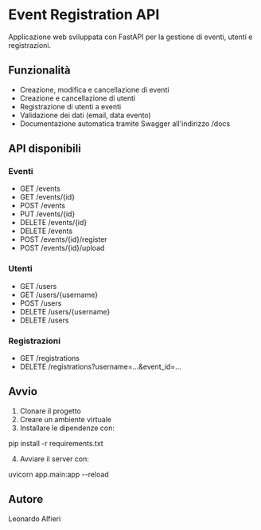 # Event Registration API

Applicazione web sviluppata con FastAPI per la gestione di eventi, utenti e registrazioni.

## Funzionalità

- Creazione, modifica e cancellazione di eventi
- Creazione e cancellazione di utenti
- Registrazione di utenti a eventi
- Validazione dei dati (email, data evento)
- Documentazione automatica tramite Swagger all'indirizzo /docs

## API disponibili

### Eventi

- GET /events
- GET /events/{id}
- POST /events
- PUT /events/{id}
- DELETE /events/{id}
- DELETE /events
- POST /events/{id}/register
- POST /events/{id}/upload

### Utenti

- GET /users
- GET /users/{username}
- POST /users
- DELETE /users/{username}
- DELETE /users

### Registrazioni

- GET /registrations
- DELETE /registrations?username=...&event_id=...

## Avvio

1. Clonare il progetto
2. Creare un ambiente virtuale
3. Installare le dipendenze con:

pip install -r requirements.txt

4. Avviare il server con:

uvicorn app.main:app --reload

## Autore

Leonardo Alfieri